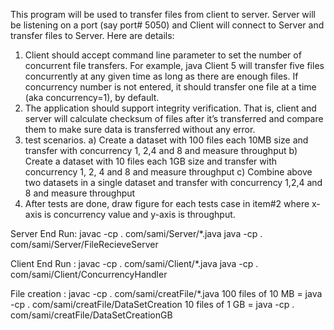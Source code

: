 This program will be used to transfer files from client to server. Server will be listening on a port (say port# 5050) and Client will connect to Server and transfer files to Server. Here are details:
  1. Client should accept command line parameter to set the number of concurrent file transfers. For example, java Client 5 will transfer five files concurrently at any given time      as long as there are enough files.  If concurrency number is not entered, it should transfer one file at a time (aka concurrency=1), by default.
  2. The application should support integrity verification. That is, client and server will calculate checksum of files after it’s transferred and compare them to make sure            data is transferred without any error.
  3. test scenarios.
      a) Create a dataset with 100 files each 10MB size and transfer with concurrency 1, 2,4 and 8 and measure throughput
      b) Create a dataset with 10 files each 1GB size and transfer with concurrency 1, 2, 4 and 8 and measure throughput
      c) Combine above two datasets in a single dataset and transfer with concurrency 1,2,4 and 8 and measure throughput
  4. After tests are done, draw figure for each tests case in item#2 where x-axis is concurrency value and y-axis is throughput.
  
  
Server End Run: 
javac -cp . com/sami/Server/*.java
java -cp . com/sami/Server/FileRecieveServer

Client End Run : 
javac -cp . com/sami/Client/*.java
java -cp . com/sami/Client/ConcurrencyHandler

File creation :
javac -cp . com/sami/creatFile/*.java
100 files of 10 MB = java -cp . com/sami/creatFile/DataSetCreation
10 files of 1 GB = java -cp . com/sami/creatFile/DataSetCreationGB

